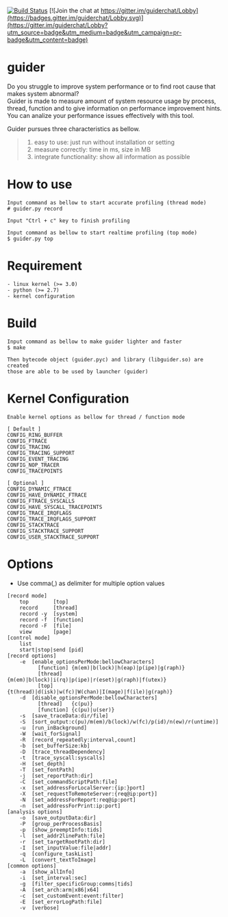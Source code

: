 [![Build Status](https://travis-ci.org/iipeace/guider.svg?branch=master)](https://travis-ci.org/iipeace/guider) 
[![Join the chat at https://gitter.im/guiderchat/Lobby](https://badges.gitter.im/guiderchat/Lobby.svg)](https://gitter.im/guiderchat/Lobby?utm_source=badge&utm_medium=badge&utm_campaign=pr-badge&utm_content=badge)

guider
=======
Do you struggle to improve system performance or to find root cause that makes system abnormal?   
Guider is made to measure amount of system resource usage by process, thread, function and to give information on performance improvement hints.   
You can analize your performance issues effectively with this tool.   

Guider pursues three characteristics as bellow.
>1. easy to use: just run without installation or setting
>2. measure correctly: time in ms, size in MB
>3. integrate functionality: show all information as possible


How to use
=======

```
Input command as bellow to start accurate profiling (thread mode)
# guider.py record 

Input "Ctrl + c" key to finish profiling

Input command as bellow to start realtime profiling (top mode)
$ guider.py top 
```


Requirement
=======

```
- linux kernel (>= 3.0)
- python (>= 2.7)
- kernel configuration
```


Build
=======

```
Input command as bellow to make guider lighter and faster
$ make

Then bytecode object (guider.pyc) and library (libguider.so) are created
those are able to be used by launcher (guider)
```


Kernel Configuration
=======

```
Enable kernel options as bellow for thread / function mode

[ Default ]
CONFIG_RING_BUFFER
CONFIG_FTRACE
CONFIG_TRACING
CONFIG_TRACING_SUPPORT
CONFIG_EVENT_TRACING
CONFIG_NOP_TRACER
CONFIG_TRACEPOINTS

[ Optional ]
CONFIG_DYNAMIC_FTRACE
CONFIG_HAVE_DYNAMIC_FTRACE
CONFIG_FTRACE_SYSCALLS
CONFIG_HAVE_SYSCALL_TRACEPOINTS
CONFIG_TRACE_IRQFLAGS
CONFIG_TRACE_IRQFLAGS_SUPPORT
CONFIG_STACKTRACE
CONFIG_STACKTRACE_SUPPORT
CONFIG_USER_STACKTRACE_SUPPORT
```


Options
=======

* Use comma(,) as delimiter for multiple option values

```
[record mode]
    top        [top]
    record     [thread]
    record -y  [system]
    record -f  [function]
    record -F  [file]
    view       [page]
[control mode]
    list
    start|stop|send [pid]
[record options]
    -e  [enable_optionsPerMode:bellowCharacters]
          [function] {m(em)|b(lock)|h(eap)|p(ipe)|g(raph)}
          [thread]   {m(em)|b(lock)|i(rq)|p(ipe)|r(eset)|g(raph)|f(utex)}
          [top]      {t(hread)|d(isk)|w(fc)|W(chan)|I(mage)|f(ile)|g(raph)}
    -d  [disable_optionsPerMode:bellowCharacters]
          [thread]   {c(pu)}
          [function] {c(pu)|u(ser)}
    -s  [save_traceData:dir/file]
    -S  [sort_output:c(pu)/m(em)/b(lock)/w(fc)/p(id)/n(ew)/r(untime)]
    -u  [run_inBackground]
    -W  [wait_forSignal]
    -R  [record_repeatedly:interval,count]
    -b  [set_bufferSize:kb]
    -D  [trace_threadDependency]
    -t  [trace_syscall:syscalls]
    -H  [set_depth]
    -T  [set_fontPath]
    -j  [set_reportPath:dir]
    -C  [set_commandScriptPath:file]
    -x  [set_addressForLocalServer:{ip:}port]
    -X  [set_requestToRemoteServer:{req@ip:port}]
    -N  [set_addressForReport:req@ip:port]
    -n  [set_addressForPrint:ip:port]
[analysis options]
    -o  [save_outputData:dir]
    -P  [group_perProcessBasis]
    -p  [show_preemptInfo:tids]
    -l  [set_addr2linePath:file]
    -r  [set_targetRootPath:dir]
    -I  [set_inputValue:file|addr]
    -q  [configure_taskList]
    -L  [convert_textToImage]
[common options]
    -a  [show_allInfo]
    -i  [set_interval:sec]
    -g  [filter_specificGroup:comms|tids]
    -A  [set_arch:arm|x86|x64]
    -c  [set_customEvent:event:filter]
    -E  [set_errorLogPath:file]
    -v  [verbose]
```
